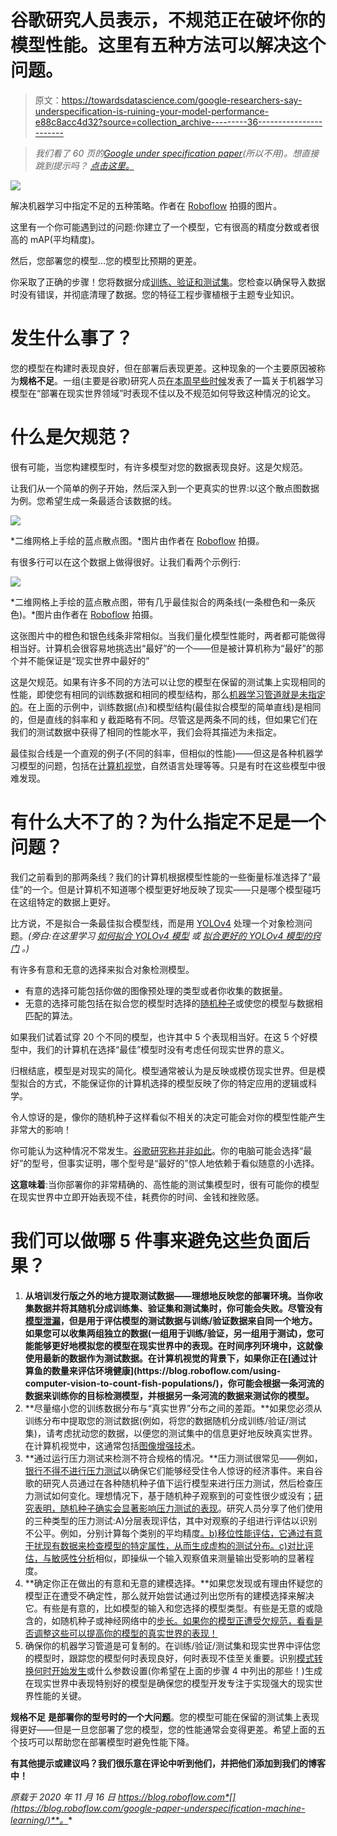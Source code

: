 # 谷歌研究人员表示，不规范正在破坏你的模型性能。这里有五种方法可以解决这个问题。

> 原文：<https://towardsdatascience.com/google-researchers-say-underspecification-is-ruining-your-model-performance-e88c8acc4d32?source=collection_archive---------36----------------------->

> *我们看了 60 页的*[*Google under specification paper*](https://arxiv.org/pdf/2011.03395.pdf)*(所以不用)。想直接跳到提示吗？* [*点击这里。*](https://blog.roboflow.com/google-paper-underspecification-machine-learning/#what-are-5-things-we-can-do-to-avoid-those-negative-consequences)

![](img/901c2640441e25b842af789a76277daf.png)

解决机器学习中指定不足的五种策略。作者在 [Roboflow](https://roboflow.com) 拍摄的图片。

这里有一个你可能遇到过的问题:你建立了一个模型，它有很高的精度分数或者很高的 mAP(平均精度)。

然后，您部署您的模型…您的模型比预期的更差。

你采取了正确的步骤！您将数据分成[训练、验证和测试集](https://blog.roboflow.com/train-test-split/)。您检查以确保导入数据时没有错误，并彻底清理了数据。您的特征工程步骤植根于主题专业知识。

# 发生什么事了？

您的模型在构建时表现良好，但在部署后表现更差。这种现象的一个主要原因被称为**规格不足**。一组(主要是谷歌)研究人员[在本周早些时候](https://arxiv.org/abs/2011.03395)发表了一篇关于机器学习模型在“部署在现实世界领域”时表现不佳以及不规范如何导致这种情况的论文。

# 什么是欠规范？

很有可能，当您构建模型时，有许多模型对您的数据表现良好。这是欠规范。

让我们从一个简单的例子开始，然后深入到一个更真实的世界:以这个散点图数据为例。您希望生成一条最适合该数据的线。

![](img/95fd877272934764d1ef969b8a016b95.png)

*二维网格上手绘的蓝点散点图。*图片由作者在 [Roboflow](https://roboflow.com) 拍摄。

有很多行可以在这个数据上做得很好。让我们看两个示例行:

![](img/357b136d4671c124d4a4e9c6eae4e702.png)

*二维网格上手绘的蓝点散点图，带有几乎最佳拟合的两条线(一条橙色和一条灰色)。*图片由作者在 [Roboflow](https://roboflow.com) 拍摄。

这张图片中的橙色和银色线条非常相似。当我们量化模型性能时，两者都可能做得相当好。计算机会很容易地挑选出“最好”的一个——但是被计算机称为“最好”的那个并不能保证是“现实世界中最好的”

这是欠规范。如果有许多不同的方法可以让您的模型在保留的测试集上实现相同的性能，即使您有相同的训练数据和相同的模型结构，那么[机器学习管道就是未指定的](https://arxiv.org/pdf/2011.03395.pdf)。在上面的示例中，训练数据(点)和模型结构(最佳拟合模型的简单直线)是相同的，但是直线的斜率和 y 截距略有不同。尽管这是两条不同的线，但如果它们在我们的测试数据中获得了相同的性能水平，我们会将其描述为未指定。

最佳拟合线是一个直观的例子(不同的斜率，但相似的性能)——但这是各种机器学习模型的问题，包括在[计算机视觉](https://blog.roboflow.com/glossary/)，自然语言处理等等。只是有时在这些模型中很难发现。

# 有什么大不了的？为什么指定不足是一个问题？

我们之前看到的那两条线？我们的计算机根据模型性能的一些衡量标准选择了“最佳”的一个。但是计算机不知道哪个模型更好地反映了现实——只是哪个模型碰巧在这组特定的数据上更好。

比方说，不是拟合一条最佳拟合模型线，而是用 [YOLOv4](https://blog.roboflow.com/a-thorough-breakdown-of-yolov4/) 处理一个对象检测问题。*(旁白:在这里学习* [*如何拟合 YOLOv4 模型*](https://blog.roboflow.com/training-yolov4-on-a-custom-dataset/) *或* [*拟合更好的 YOLOv4 模型的窍门*](https://blog.roboflow.com/yolov4-tactics/) *。)*

有许多有意和无意的选择来拟合对象检测模型。

*   有意的选择可能包括你做的图像预处理的类型或者你收集的数据量。
*   无意的选择可能包括在拟合您的模型时选择的[随机种子](https://en.wikipedia.org/wiki/Random_seed)或使您的模型与数据相匹配的算法。

如果我们试着试穿 20 个不同的模型，也许其中 5 个表现相当好。在这 5 个好模型中，我们的计算机在选择“最佳”模型时没有考虑任何现实世界的意义。

归根结底，模型是对现实的简化。模型通常被认为是反映或模仿现实世界。但是模型拟合的方式，不能保证你的计算机选择的模型反映了你的特定应用的逻辑或科学。

令人惊讶的是，像你的随机种子这样看似不相关的决定可能会对你的模型性能产生非常大的影响！

你可能认为这种情况不常发生。[谷歌研究称并非如此](https://arxiv.org/pdf/2011.03395.pdf)。你的电脑可能会选择“最好”的型号，但事实证明，哪个型号是“最好的”惊人地依赖于看似随意的小选择。

**这意味着**:当你部署你的非常精确的、高性能的测试集模型时，很有可能你的模型在现实世界中立即开始表现不佳，耗费你的时间、金钱和挫败感。

# 我们可以做哪 5 件事来避免这些负面后果？

1.  **从培训发行版之外的地方提取测试数据——理想地反映您的部署环境。当你收集数据并将其随机分成训练集、验证集和测试集时，你可能会失败。尽管没有[模型泄漏](https://en.wikipedia.org/wiki/Leakage_(machine_learning))，但是用于评估模型的测试数据与训练/验证数据来自同一个地方。如果您可以收集两组独立的数据(一组用于训练/验证，另一组用于测试)，您可能能够更好地模拟您的模型在现实世界中的表现。在时间序列环境中，这就像使用最新的数据作为测试数据。在计算机视觉的背景下，如果你正在[通过计算鱼的数量来评估环境健康](https://blog.roboflow.com/using-computer-vision-to-count-fish-populations/)，你可能会根据一条河流的数据来训练你的目标检测模型，并根据另一条河流的数据来测试你的模型。**
2.  **尽量缩小您的训练数据分布与“真实世界”分布之间的差距。**如果您必须从训练分布中提取您的测试数据(例如，将您的数据随机分成训练/验证/测试集)，请考虑扰动您的数据，以便您的测试集中的信息更好地反映真实世界。在计算机视觉中，这通常包括[图像增强技术](https://docs.roboflow.com/image-transformations/image-augmentation)。
3.  **通过运行压力测试来检测不符合规格的情况。**压力测试很常见——例如，[银行不得不进行压力测试](https://www.investopedia.com/terms/b/bank-stress-test.asp)以确保它们能够经受住令人惊讶的经济事件。来自谷歌的研究人员通过在各种随机种子值下运行模型来进行压力测试，然后检查压力测试如何变化。理想情况下，基于随机种子观察到的可变性很少或没有；[研究表明，随机种子确实会显著影响压力测试的表现](https://arxiv.org/pdf/2011.03395.pdf)。研究人员分享了他们使用的三种类型的压力测试:A)分层表现评估，其中对观察的子组进行评估以识别不公平。例如，分别计算每个类别的平均精度[。b)移位性能评估，它通过有意干扰现有数据来检查模型的特定属性，从而生成虚构的测试分布。c)对比评估，与](https://blog.roboflow.com/mean-average-precision-per-class/)[敏感性分析](https://en.wikipedia.org/wiki/Sensitivity_analysis)相似，即操纵一个输入观察值来测量输出受影响的显著程度。
4.  **确定你正在做出的有意和无意的建模选择。**如果您发现或有理由怀疑您的模型正在遭受不确定性，那么就开始尝试通过列出您所有的建模选择来解决它。有些是有意的，比如模型的输入和您选择的模型类型。有些是无意的或隐含的，如随机种子或神经网络中的[步长。如果你的模型正遭受欠规范，看看是否调整这些可以提高你的模型的真实世界的表现！](https://papers.nips.cc/paper/2018/file/e8fd4a8a5bab2b3785d794ab51fef55c-Paper.pdf)
5.  确保你的机器学习管道是可复制的。在训练/验证/测试集和现实世界中评估您的模型时，跟踪您的模型何时表现良好，何时表现不佳至关重要。识别[模式转换何时开始发生](/model-drift-in-machine-learning-models-8f7e7413b563)或什么参数设置(你希望在上面的步骤 4 中列出的那些！)生成在现实世界中表现特别好的模型是确保您的模型开发专注于实现强大的现实世界性能的关键。

**规格不足** **是部署你的型号时的一个大问题**。您的模型可能在保留的测试集上表现得更好——但是一旦您部署了您的模型，您的性能通常会变得更差。希望上面的五个技巧可以帮助您在部署模型时避免性能下降。

**有其他提示或建议吗？我们很乐意在评论中听到他们，并把他们添加到我们的博客中！**

*原载于 2020 年 11 月 16 日 https://blog.roboflow.com*[](https://blog.roboflow.com/google-paper-underspecification-machine-learning/)**。**